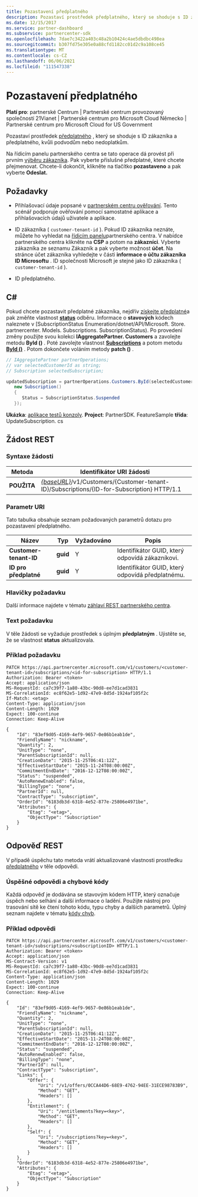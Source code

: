 ```yaml
---
title: Pozastavení předplatného
description: Pozastaví prostředek předplatného, který se shoduje s ID zákazníka a předplatného, kvůli podvodům nebo nedoplatkům. Na řídicím panelu partnerského centra se tato operace dá provést při prvním výběru zákazníka.
ms.date: 12/15/2017
ms.service: partner-dashboard
ms.subservice: partnercenter-sdk
ms.openlocfilehash: 7dae7c3422a403c48a2b10424c4ae5dbdbc498ea
ms.sourcegitcommit: b307fd75e305e0a88cfd1182cc01d2c9a108ce45
ms.translationtype: MT
ms.contentlocale: cs-CZ
ms.lasthandoff: 06/06/2021
ms.locfileid: "111547338"
---
```

# <a name="suspend-a-subscription"></a>Pozastavení předplatného

**Platí pro**: partnerské Centrum | Partnerské centrum provozovaný společností 21Vianet | Partnerské centrum pro Microsoft Cloud Německo | Partnerské centrum pro Microsoft Cloud for US Government

Pozastaví prostředek [předplatného](subscription-resources.md) , který se shoduje s ID zákazníka a předplatného, kvůli podvodům nebo nedoplatkům.

Na řídicím panelu partnerského centra se tato operace dá provést při prvním [výběru zákazníka](get-a-customer-by-name.md). Pak vyberte příslušné předplatné, které chcete přejmenovat. Chcete-li dokončit, klikněte na tlačítko **pozastaveno** a pak vyberte **Odeslat.**

## <a name="prerequisites"></a>Požadavky

- Přihlašovací údaje popsané v [partnerském centru ověřování](partner-center-authentication.md). Tento scénář podporuje ověřování pomocí samostatné aplikace a přihlašovacích údajů uživatele a aplikace.

- ID zákazníka ( `customer-tenant-id` ). Pokud ID zákazníka neznáte, můžete ho vyhledat na [řídicím panelu](https://partner.microsoft.com/dashboard)partnerského centra. V nabídce partnerského centra klikněte na **CSP** a potom na **zákazníci**. Vyberte zákazníka ze seznamu Zákazník a pak vyberte možnost **účet**. Na stránce účet zákazníka vyhledejte v části **informace o účtu zákazníka** **ID Microsoftu** . ID společnosti Microsoft je stejné jako ID zákazníka ( `customer-tenant-id` ).

- ID předplatného.

## <a name="c"></a>C\#

Pokud chcete pozastavit předplatné zákazníka, nejdřív [získejte předplatné](get-a-subscription-by-id.md)a pak změňte vlastnost [**status**](/dotnet/api/microsoft.store.partnercenter.models.subscriptions.subscription.status) odběru. Informace o **stavových** kódech naleznete v [SubscriptionStatus Enumeration/dotnet/API/Microsoft. Store. partnercenter. Models. Subscriptions. SubscriptionStatus). Po provedení změny použijte svou kolekci **IAggregatePartner. Customers** a zavolejte metodu **ById ()** . Poté zavolejte vlastnost [**Subscriptions**](/dotnet/api/microsoft.store.partnercenter.customers.icustomer.subscriptions) a potom metodu [**ById ()**](/dotnet/api/microsoft.store.partnercenter.subscriptions.isubscriptioncollection.byid) . Potom dokončete voláním metody **patch ()** .

``` csharp
// IAggregatePartner partnerOperations;
// var selectedCustomerId as string;
// Subscription selectedSubscription;

updatedSubscription = partnerOperations.Customers.ById(selectedCustomerId).Subscriptions.ById(selectedSubscription.Id).Patch(
   new Subscription()
   {
      Status = SubscriptionStatus.Suspended
   });
```

**Ukázka**: [aplikace testů konzoly](console-test-app.md). **Project**: PartnerSDK. FeatureSample **třída**: UpdateSubscription. cs

## <a name="rest-request"></a>Žádost REST

### <a name="request-syntax"></a>Syntaxe žádosti

| Metoda    | Identifikátor URI žádosti                                                                                                                |
|-----------|----------------------------------------------------------------------------------------------------------------------------|
| **POUŽITA** | [*{baseURL}*](partner-center-rest-urls.md)/v1/Customers/{Customer-tenant-ID}/Subscriptions/{ID-for-Subscription} HTTP/1.1 |

### <a name="uri-parameter"></a>Parametr URI

Tato tabulka obsahuje seznam požadovaných parametrů dotazu pro pozastavení předplatného.

| Název                    | Typ     | Vyžadováno | Popis                               |
|-------------------------|----------|----------|-------------------------------------------|
| **Customer-tenant-ID**  | **guid** | Y        | Identifikátor GUID, který odpovídá zákazníkovi.     |
| **ID pro předplatné** | **guid** | Y        | Identifikátor GUID, který odpovídá předplatnému. |

### <a name="request-headers"></a>Hlavičky požadavku

Další informace najdete v tématu [záhlaví REST partnerského centra](headers.md).

### <a name="request-body"></a>Text požadavku

V těle žádosti se vyžaduje prostředek s úplným **předplatným** . Ujistěte se, že se vlastnost **status** aktualizovala.

### <a name="request-example"></a>Příklad požadavku

```http
PATCH https://api.partnercenter.microsoft.com/v1/customers/<customer-tenant-id>/subscriptions/<id-for-subscription> HTTP/1.1
Authorization: Bearer <token>
Accept: application/json
MS-RequestId: ca7c39f7-1a80-43bc-90d8-ee7d1cad3831
MS-CorrelationId: ec8f62e5-1d92-47e9-8d5d-1924af105f2c
If-Match: <etag>
Content-Type: application/json
Content-Length: 1029
Expect: 100-continue
Connection: Keep-Alive

{
    "Id": "83ef9d05-4169-4ef9-9657-0e86b1eab1de",
    "FriendlyName": "nickname",
    "Quantity": 2,
    "UnitType": "none",
    "ParentSubscriptionId": null,
    "CreationDate": "2015-11-25T06:41:12Z",
    "EffectiveStartDate": "2015-11-24T08:00:00Z",
    "CommitmentEndDate": "2016-12-12T08:00:00Z",
    "Status": "suspended",
    "AutoRenewEnabled": false,
    "BillingType": "none",
    "PartnerId": null,
    "ContractType": "subscription",
    "OrderId": "6183db3d-6318-4e52-877e-25806e4971be",
    "Attributes": {
        "Etag": "<etag>",
        "ObjectType": "Subscription"
    }
}
```

## <a name="rest-response"></a>Odpověď REST

V případě úspěchu tato metoda vrátí aktualizované vlastnosti prostředku [předplatného](subscription-resources.md) v těle odpovědi.

### <a name="response-success-and-error-codes"></a>Úspěšné odpovědi a chybové kódy

Každá odpověď je dodávána se stavovým kódem HTTP, který označuje úspěch nebo selhání a další informace o ladění. Použijte nástroj pro trasování sítě ke čtení tohoto kódu, typu chyby a dalších parametrů. Úplný seznam najdete v tématu [kódy chyb](error-codes.md).

### <a name="response-example"></a>Příklad odpovědi

```http
PATCH https://api.partnercenter.microsoft.com/v1/customers/<customer-tenant-id>/subscriptions/<subscriptionID> HTTP/1.1
Authorization: Bearer <token>
Accept: application/json
MS-Contract-Version: v1
MS-RequestId: ca7c39f7-1a80-43bc-90d8-ee7d1cad3831
MS-CorrelationId: ec8f62e5-1d92-47e9-8d5d-1924af105f2c
Content-Type: application/json
Content-Length: 1029
Expect: 100-continue
Connection: Keep-Alive

{
    "Id": "83ef9d05-4169-4ef9-9657-0e86b1eab1de",
    "FriendlyName": "nickname",
    "Quantity": 2,
    "UnitType": "none",
    "ParentSubscriptionId": null,
    "CreationDate": "2015-11-25T06:41:12Z",
    "EffectiveStartDate": "2015-11-24T08:00:00Z",
    "CommitmentEndDate": "2016-12-12T08:00:00Z",
    "Status": "suspended",
    "AutoRenewEnabled": false,
    "BillingType": "none",
    "PartnerId": null,
    "ContractType": "subscription",
    "Links": {
        "Offer": {
            "Uri": "/v1/offers/0CCA44D6-68E9-4762-94EE-31ECE98783B9",
            "Method": "GET",
            "Headers": []
        },
        "Entitlement": {
            "Uri": "/entitlements?key=<key>",
            "Method": "GET",
            "Headers": []
        },
        "Self": {
            "Uri": "/subscriptions?key=<key>",
            "Method": "GET",
            "Headers": []
        }
    },
    "OrderId": "6183db3d-6318-4e52-877e-25806e4971be",
    "Attributes": {
        "Etag": "<etag>",
        "ObjectType": "Subscription"
    }
}
```
